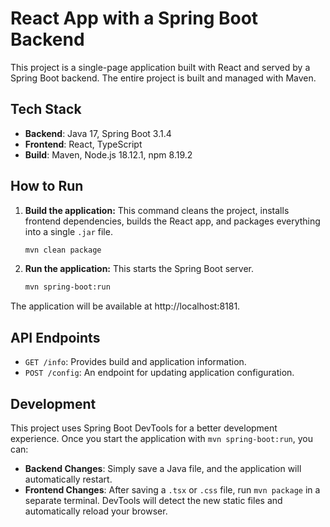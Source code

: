 # React App with a Spring Boot Backend

This project is a single-page application built with React and served by a Spring Boot backend. The entire project is built and managed with Maven.

## Tech Stack
- **Backend**: Java 17, Spring Boot 3.1.4
- **Frontend**: React, TypeScript
- **Build**: Maven, Node.js 18.12.1, npm 8.19.2

## How to Run

1.  **Build the application:**
    This command cleans the project, installs frontend dependencies, builds the React app, and packages everything into a single `.jar` file.
    ```bash
    mvn clean package
    ```

2.  **Run the application:**
    This starts the Spring Boot server.
    ```bash
    mvn spring-boot:run
    ```

The application will be available at http://localhost:8181.

## API Endpoints

- `GET /info`: Provides build and application information.
- `POST /config`: An endpoint for updating application configuration.

## Development
This project uses Spring Boot DevTools for a better development experience. Once you start the application with `mvn spring-boot:run`, you can:
- **Backend Changes**: Simply save a Java file, and the application will automatically restart.
- **Frontend Changes**: After saving a `.tsx` or `.css` file, run `mvn package` in a separate terminal. DevTools will detect the new static files and automatically reload your browser.
